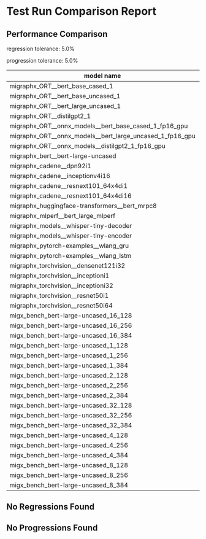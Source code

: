 # Test Run Comparison Report

## Performance Comparison

regression tolerance: 5.0%

progression tolerance: 5.0%

|model name|exit_status|analysis|old_time_ms|new_time_ms|change_ms|percent_change|
|---|---|---|---|---|---|---|
|migraphx_ORT__bert_base_cased_1|PASS|within tol|99.0166|101.4528|2.4361|2.46%|
|migraphx_ORT__bert_base_uncased_1|PASS|within tol|101.8009|101.082|-0.7189|-0.71%|
|migraphx_ORT__bert_large_uncased_1|PASS|within tol|504.738|503.1358|-1.6022|-0.32%|
|migraphx_ORT__distilgpt2_1|PASS|within tol|52.3639|54.3582|1.9943|3.81%|
|migraphx_ORT__onnx_models__bert_base_cased_1_fp16_gpu|Numerics|within tol|61.0983|63.0446|1.9463|3.19%|
|migraphx_ORT__onnx_models__bert_large_uncased_1_fp16_gpu|Numerics|within tol|303.236|297.4354|-5.8006|-1.91%|
|migraphx_ORT__onnx_models__distilgpt2_1_fp16_gpu|Numerics|within tol|31.1346|32.3249|1.1903|3.82%|
|migraphx_bert__bert-large-uncased|PASS|within tol|19.3055|19.3208|0.0153|0.08%|
|migraphx_cadene__dpn92i1|Numerics|within tol|42.614|42.6186|0.0046|0.01%|
|migraphx_cadene__inceptionv4i16|PASS|within tol|155.892|156.3665|0.4745|0.3%|
|migraphx_cadene__resnext101_64x4di1|Numerics|within tol|118.184|118.0883|-0.0958|-0.08%|
|migraphx_cadene__resnext101_64x4di16|Numerics|within tol|388.8154|392.6037|3.7883|0.97%|
|migraphx_huggingface-transformers__bert_mrpc8|PASS|within tol|7.2126|7.3672|0.1546|2.14%|
|migraphx_mlperf__bert_large_mlperf|Numerics|within tol|24.717|24.7563|0.0394|0.16%|
|migraphx_models__whisper-tiny-decoder|PASS|within tol|33.4194|34.727|1.3076|3.91%|
|migraphx_models__whisper-tiny-encoder|Numerics|within tol|140.3432|141.7253|1.3821|0.98%|
|migraphx_pytorch-examples__wlang_gru|PASS|within tol|15.6975|15.5169|-0.1807|-1.15%|
|migraphx_pytorch-examples__wlang_lstm|PASS|within tol|6.6718|6.7484|0.0766|1.15%|
|migraphx_torchvision__densenet121i32|Numerics|within tol|73.92|74.6613|0.7414|1.0%|
|migraphx_torchvision__inceptioni1|PASS|within tol|41.161|41.0981|-0.0629|-0.15%|
|migraphx_torchvision__inceptioni32|PASS|within tol|107.1674|107.6751|0.5077|0.47%|
|migraphx_torchvision__resnet50i1|Numerics|within tol|12.203|12.1791|-0.0239|-0.2%|
|migraphx_torchvision__resnet50i64|Numerics|within tol|152.0062|153.6949|1.6887|1.11%|
|migx_bench_bert-large-uncased_16_128|PASS|within tol|35.3169|36.4809|1.164|3.3%|
|migx_bench_bert-large-uncased_16_256|PASS|regression|58.2498|317.5768|259.327|445.2%|
|migx_bench_bert-large-uncased_16_384|Numerics|within tol|82.3876|81.663|-0.7246|-0.88%|
|migx_bench_bert-large-uncased_1_128|PASS|within tol|13.0695|13.0741|0.0046|0.04%|
|migx_bench_bert-large-uncased_1_256|PASS|within tol|13.3016|13.3327|0.0312|0.23%|
|migx_bench_bert-large-uncased_1_384|PASS|within tol|19.496|19.4494|-0.0466|-0.24%|
|migx_bench_bert-large-uncased_2_128|PASS|regression|12.7756|21.9368|9.1612|71.71%|
|migx_bench_bert-large-uncased_2_256|PASS|within tol|13.2144|13.3599|0.1455|1.1%|
|migx_bench_bert-large-uncased_2_384|PASS|within tol|21.7278|21.9266|0.1988|0.91%|
|migx_bench_bert-large-uncased_32_128|PASS|within tol|70.8905|73.1063|2.2158|3.13%|
|migx_bench_bert-large-uncased_32_256|PASS|within tol|110.8591|114.7508|3.8917|3.51%|
|migx_bench_bert-large-uncased_32_384|Numerics|within tol|159.2059|164.3661|5.1602|3.24%|
|migx_bench_bert-large-uncased_4_128|PASS|within tol|14.2435|14.4124|0.1689|1.19%|
|migx_bench_bert-large-uncased_4_256|PASS|within tol|17.6682|18.2238|0.5555|3.14%|
|migx_bench_bert-large-uncased_4_384|PASS|within tol|26.7153|27.318|0.6026|2.26%|
|migx_bench_bert-large-uncased_8_128|PASS|within tol|20.0435|20.74|0.6965|3.47%|
|migx_bench_bert-large-uncased_8_256|PASS|within tol|29.6701|30.5807|0.9106|3.07%|
|migx_bench_bert-large-uncased_8_384|PASS|within tol|43.305|44.8031|1.498|3.46%|

## No Regressions Found

## No Progressions Found

